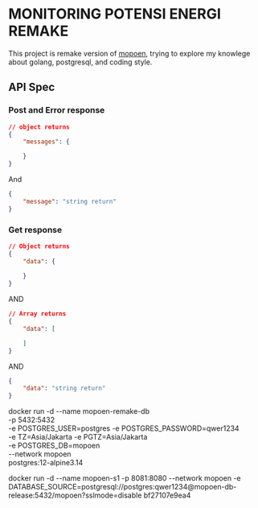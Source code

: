 # MONITORING POTENSI ENERGI REMAKE
This project is remake version of [mopoen](https://github.com/arisygdc/mopoen-remake), trying to explore my knowlege about golang, postgresql, and coding style.


## API Spec
### Post and Error response
```JSON
// object returns
{
    "messages": {

    }
}
```
And
```JSON
{
    "message": "string return"
}
```

### Get response

```JSON
// Object returns
{
    "data": {
        
    }
}
```
AND
```JSON
// Array returns
{
    "data": [

    ]
}
```
AND
```JSON
{
    "data": "string return"
}
```

docker run -d --name mopoen-remake-db \
	-p 5432:5432 \
	-e POSTGRES_USER=postgres -e POSTGRES_PASSWORD=qwer1234 \
	-e TZ=Asia/Jakarta -e PGTZ=Asia/Jakarta \
	-e POSTGRES_DB=mopoen \
    --network mopoen \
	postgres:12-alpine3.14

docker run -d --name mopoen-s1 -p 8081:8080 --network mopoen -e DATABASE_SOURCE=postgresql://postgres:qwer1234@mopoen-db-release:5432/mopoen?sslmode=disable bf27107e9ea4